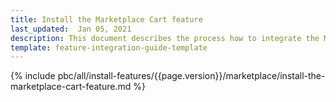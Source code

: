 ```yaml
---
title: Install the Marketplace Cart feature
last_updated:  Jan 05, 2021
description: This document describes the process how to integrate the Marketplace Cart integration feature into a Spryker project.
template: feature-integration-guide-template
---
```


{% include pbc/all/install-features/{{page.version}}/marketplace/install-the-marketplace-cart-feature.md %} <!-- To edit, see /_includes/pbc/all/install-features/202212.0/marketplace/install-the-marketplace-cart-feature.md -->
